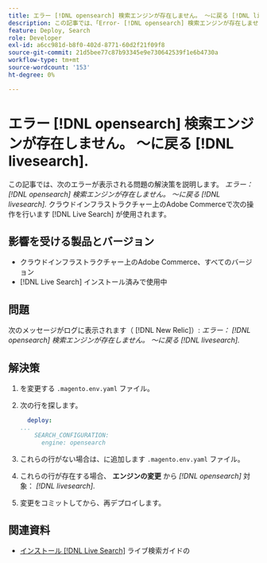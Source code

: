 ```yaml
---
title: エラー [!DNL opensearch] 検索エンジンが存在しません。 ～に戻る [!DNL livesearch].
description: この記事では、「Error- [!DNL opensearch] 検索エンジンが存在しません。 ～に戻る [!DNL livesearch].'、クラウドインフラストラクチャー上のAdobe Commerceにあります。
feature: Deploy, Search
role: Developer
exl-id: a6cc981d-b8f0-402d-8771-60d2f21f09f8
source-git-commit: 21d5bee77c87b93345e9e730642539f1e6b4730a
workflow-type: tm+mt
source-wordcount: '153'
ht-degree: 0%

---
```


# エラー [!DNL opensearch] 検索エンジンが存在しません。 ～に戻る [!DNL livesearch].

この記事では、次のエラーが表示される問題の解決策を説明します。 *エラー： [!DNL opensearch] 検索エンジンが存在しません。 ～に戻る [!DNL livesearch].* クラウドインフラストラクチャー上のAdobe Commerceで次の操作を行います [!DNL Live Search] が使用されます。

## 影響を受ける製品とバージョン

* クラウドインフラストラクチャー上のAdobe Commerce、すべてのバージョン
* [!DNL Live Search] インストール済みで使用中

## 問題

次のメッセージがログに表示されます（ [!DNL New Relic]）:
*エラー： [!DNL opensearch] 検索エンジンが存在しません。 ～に戻る [!DNL livesearch].*

## 解決策

1. を変更する `.magento.env.yaml` ファイル。
1. 次の行を探します。

   ```yaml
     deploy:
   ...
       SEARCH_CONFIGURATION:
         engine: opensearch
   ```

1. これらの行がない場合は、に追加します `.magento.env.yaml` ファイル。
1. これらの行が存在する場合、 **エンジンの変更** から *[!DNL opensearch]* 対象： *[!DNL livesearch]*.
1. 変更をコミットしてから、再デプロイします。

## 関連資料

* [インストール [!DNL Live Search]](https://experienceleague.adobe.com/docs/commerce-merchant-services/live-search/onboard/install.html) ライブ検索ガイドの
